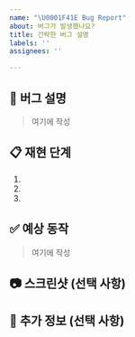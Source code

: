 ```yaml
---
name: "\U0001F41E Bug Report"
about: 버그가 발생했나요?
title: 간략한 버그 설명
labels: ''
assignees: ''

---
```


## 🐞 버그 설명
<!-- 버그에 대한 명확한 설명을 작성해 주세요. -->

> 여기에 작성


## 📋 재현 단계
<!-- 버그를 재현하기 위한 구체적인 단계들을 작성해 주세요. -->

1. 
2. 
3. 


## ✅ 예상 동작
<!-- 버그가 발생하지 않을 경우 예상되는 정상 동작을 설명해 주세요. -->
<!-- 예: 버튼을 클릭하면 로그인 성공 메시지가 나타납니다. -->

> 여기에 작성


## 📷 스크린샷 (선택 사항)
<!-- 가능하다면 문제를 보여주는 스크린샷을 첨부해 주세요. -->




## 📄 추가 정보 (선택 사항)
<!-- 문제를 더 파악할 수 있도록 관련된 추가 정보를 제공해 주세요. -->
<!-- 예: 로그 파일, 최근 변경 사항, 관련된 다른 이슈 등 -->
